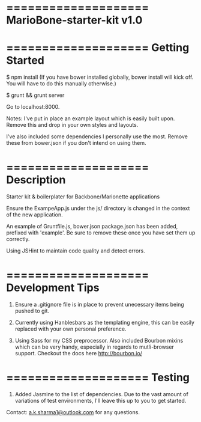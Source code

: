 ====================
MarioBone-starter-kit v1.0 		 
====================

====================
Getting Started   
====================

$ npm install (If you have bower installed globally, bower install will kick off. You will have to do this manually otherwise.)

$ grunt && grunt server 

Go to localhost:8000.

Notes: I've put in place an example layout which is easily built upon. Remove this and drop in your own styles and layouts.

I've also included some dependencies I personally use the most. Remove these from bower.json if you don't intend on using them.


====================
Description   
====================

Starter kit & boilerplater for Backbone/Marionette applications

Ensure the ExampeApp.js under the js/ directory is changed in the context of the new application.

An example of Gruntfile.js, bower.json package.json has been
added, prefixed with 'example'. Be sure to remove these once you have set them up correctly.

Using JSHint to maintain code quality and detect errors.

====================
Development Tips
====================

1) 	Ensure a .gitignore file is in place to prevent
	unecessary items being pushed to git.

2)	Currently using Hanblesbars as the templating engine, this can be easily replaced with your own personal 		preference.

3) 	Using Sass for my CSS preprocessor. Also included Bourbon mixins which can be very handy, especially in 		regards to mutli-browser support. Checkout the docs here http://bourbon.io/


====================
Testing
====================

1) 	Added Jasmine to the list of dependencies. Due to the vast amount of variations of test 				environments, I'll leave this up to you to get started.


Contact: a.k.sharma1@outlook.com for any questions.
